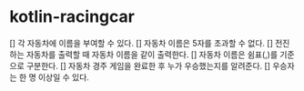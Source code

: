 # kotlin-racingcar

[] 각 자동차에 이름을 부여할 수 있다.
[] 자동차 이름은 5자를 초과할 수 없다.
[] 전진하는 자동차를 출력할 때 자동차 이름을 같이 출력한다.
[] 자동차 이름은 쉼표(,)를 기준으로 구분한다.
[] 자동차 경주 게임을 완료한 후 누가 우승했는지를 알려준다. 
[] 우승자는 한 명 이상일 수 있다.